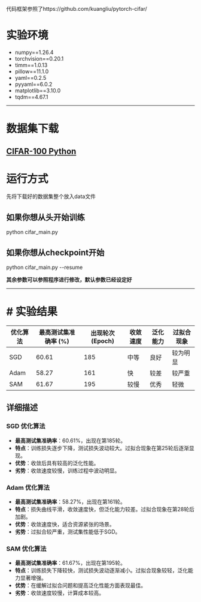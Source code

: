 
代码框架参照了https://github.com/kuangliu/pytorch-cifar/

# 实验环境
- numpy==1.26.4  
- torchvision==0.20.1  
- timm==1.0.13  
- pillow==11.1.0  
- yaml==0.2.5  
- pyyaml==6.0.2  
- matplotlib==3.10.0  
- tqdm==4.67.1
---
# 数据集下载
[CIFAR-100 Python](https://www.kaggle.com/datasets/fedesoriano/cifar100/data)
---
# 运行方式
先将下载好的数据集整个放入data文件

## 如果你想从头开始训练
python cifar_main.py

## 如果你想从checkpoint开始
python cifar_main.py --resume

**其余参数可以参照程序进行修改，默认参数已经设定好**

---
# # 实验结果

| 优化算法 | 最高测试集准确率 (%) | 出现轮次 (Epoch) | 收敛速度 | 泛化能力 | 过拟合现象 |
|----------|-----------------------|------------------|----------|----------|------------|
| SGD      | 60.61                | 185              | 中等     | 良好     | 较为明显   |
| Adam     | 58.27                | 161              | 快       | 较差     | 较严重     |
| SAM      | 61.67                | 195              | 较慢     | 优秀     | 轻微       |

## 详细描述

### SGD 优化算法
- **最高测试集准确率**：60.61%，出现在第185轮。
- **特点**：训练损失逐步下降，测试损失波动较大。过拟合现象在第25轮后逐渐显现。
- **优势**：收敛后具有较高的泛化性能。
- **劣势**：收敛速度较慢，训练过程中波动明显。

### Adam 优化算法
- **最高测试集准确率**：58.27%，出现在第161轮。
- **特点**：损失曲线平滑，收敛速度快，但泛化能力较差。过拟合现象在第28轮后加剧。
- **优势**：收敛速度快，适合资源紧张的场景。
- **劣势**：过拟合较严重，测试集性能低于SGD。

### SAM 优化算法
- **最高测试集准确率**：61.67%，出现在第195轮。
- **特点**：训练损失下降较快，测试损失波动逐渐减小。过拟合现象较轻，泛化能力显著增强。
- **优势**：在缓解过拟合问题和提高泛化性能方面表现最佳。
- **劣势**：收敛速度较慢，计算成本较高。

